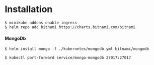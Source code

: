 # Installation
`$ minikube addons enable ingress`  
`$ helm repo add bitnami https://charts.bitnami.com/bitnami`  
#### MongoDb
`$ helm install mongo -f ./kubernetes/mongodb.yml bitnami/mongodb`  




`$ kubectl port-forward service/mongo-mongodb 27017:27017`